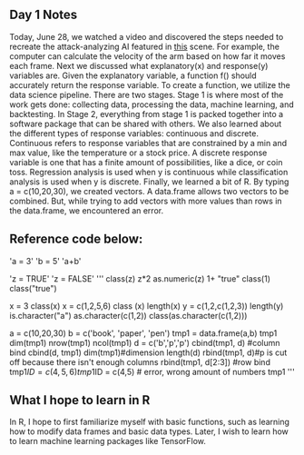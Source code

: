 ## Day 1 Notes
Today, June 28, we watched a video and discovered the steps needed to recreate the attack-analyzing AI featured in [this](https://www.youtube.com/watch?v=rKl4-zC1WZs) scene. For example, the computer can calculate the velocity of the arm based on how far it moves each frame. Next we discussed what explanatory(x) and response(y) variables are. Given the explanatory variable, a function f() should accurately return the response variable. To create a function, we utilize the data science pipeline. There are two stages. Stage 1 is where most of the work gets done: collecting data, processing the data, machine learning, and backtesting. In Stage 2, everything from stage 1 is packed together into a software package that can be shared with others. We also learned about the different types of response variables: continuous and discrete. Continuous refers to response variables that are constrained by a min and max value, like the temperature or a stock price. A discrete response variable is one that has a finite amount of possibilities, like a dice, or coin toss. Regression analysis is used when y is continuous while classification analysis is used when y is discrete. Finally, we learned a bit of R. By typing a = c(10,20,30), we created vectors. A data.frame allows two vectors to be combined. But, while trying to add vectors with more values than rows in the data.frame, we encountered an error. 
## Reference code below:
'a = 3'
'b = 5'
'a+b'

'z = TRUE'
'z = FALSE'
'''
class(z)
z*2
as.numeric(z)
1+ "true"
class(1)
class("true")

x = 3
class(x)
x = c(1,2,5,6)
class (x)
length(x)
y = c(1,2,c(1,2,3))
length(y)
is.character("a")
as.character(c(1,2))
class(as.character(c(1,2)))

a = c(10,20,30)
b = c('book', 'paper', 'pen')
tmp1 = data.frame(a,b)
tmp1
dim(tmp1)
nrow(tmp1)
ncol(tmp1)
d = c('b','p','p')
cbind(tmp1, d) #column bind
cbind(d, tmp1)
dim(tmp1)#dimension
length(d)
rbind(tmp1, d)#p is cut off because there isn't enough columns
rbind(tmp1, d[2:3]) #row bind
tmp1$ID = c(4,5,6)
tmp1$ID = c(4,5) # error, wrong amount of numbers
tmp1
'''


## What I hope to learn in R
In R, I hope to first familiarize myself with basic functions, such as learning how to modify data frames and basic data types. Later, I wish to learn how to learn machine learning packages like TensorFlow.
